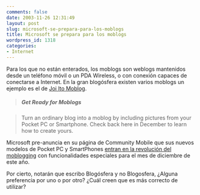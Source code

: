 ```yaml
---
comments: false
date: 2003-11-26 12:31:49
layout: post
slug: microsoft-se-prepara-para-los-moblogs
title: Microsoft se prepara para los moblogs
wordpress_id: 1318
categories:
- Internet
---
```


Para los que no están enterados, los moblogs son weblogs mantenidos desde un teléfono móvil o un PDA Wireless, o con conexión capaces de conectarse a Internet. En la gran blogósfera existen varios moblogs un ejemplo es el de [Joi Ito Moblog](http://joi.ito.com/moblog/).





> ##### Get Ready for Moblogs
> 
>   


> 
> Turn an ordinary blog into a moblog by including pictures from your Pocket PC or Smartphone. Check back here in December to learn how to create yours.





Microsoft pre-anuncia en su página de Community Mobile que sus nuevos modelos de Pocket PC y SmartPhones [entran en la revolución del moblogging](http://www.microsoft.com/windowsmobile/resources/communities/default.mspx) con funcionalidades especiales para el mes de diciembre de este año.





Por cierto, notarán que escribo Blogósfera y no Blogosfera, ¿Alguna preferencia por uno o por otro? ¿Cuál creen que es más correcto de utilizar?




 
